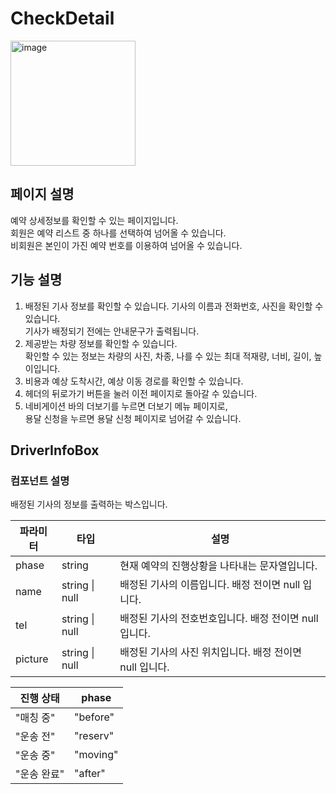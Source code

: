 # CheckDetail

<img width="200" alt="image" src="https://github.com/softeerbootcamp-3rd/Team4-HansalChai/assets/37495809/49d97ece-e0dc-4de8-8716-96ca87075d98">

## 페이지 설명
예약 상세정보를 확인할 수 있는 페이지입니다.<br/>
회원은 예약 리스트 중 하나를 선택하여 넘어올 수 있습니다.<br/>
비회원은 본인이 가진 예약 번호를 이용하여 넘어올 수 있습니다.

## 기능 설명
1. 배정된 기사 정보를 확인할 수 있습니다. 기사의 이름과 전화번호, 사진을 확인할 수 있습니다.<br/>기사가 배정되기 전에는 안내문구가 출력됩니다.
2. 제공받는 차량 정보를 확인할 수 있습니다. <br/>확인할 수 있는 정보는 차량의 사진, 차종, 나를 수 있는 최대 적재량, 너비, 길이, 높이입니다.
3. 비용과 예상 도착시간, 예상 이동 경로를 확인할 수 있습니다.
4. 헤더의 뒤로가기 버튼을 눌러 이전 페이지로 돌아갈 수 있습니다.
5. 네비게이션 바의 더보기를 누르면 더보기 메뉴 페이지로,<br/>용달 신청을 누르면 용달 신청 페이지로 넘어갈 수 있습니다.

## DriverInfoBox

### 컴포넌트 설명
배정된 기사의 정보를 출력하는 박스입니다.

| 파라미터 | 타입 | 설명 |
|--------|-----|-----|
| phase | string | 현재 예약의 진행상황을 나타내는 문자열입니다.|
| name | string \| null | 배정된 기사의 이름입니다. 배정 전이면 null 입니다.|
| tel | string \| null | 배정된 기사의 전호번호입니다. 배정 전이면 null 입니다.|
| picture | string \| null | 배정된 기사의 사진 위치입니다. 배정 전이면 null 입니다.|

| 진행 상태 | phase |
|-------|--------|
|  "매칭 중" | "before" |
|  "운송 전" | "reserv" |
|  "운송 중" | "moving" |
|  "운송 완료" | "after" |